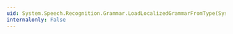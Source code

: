 ```yaml
---
uid: System.Speech.Recognition.Grammar.LoadLocalizedGrammarFromType(System.Type,System.Object[])
internalonly: False
---
```

